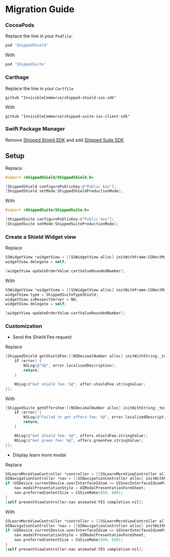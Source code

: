 # Migration Guide

### CocoaPods

Replace the line in your `Podfile`:

```ruby
pod 'ShippedShield'
```

With

```ruby
pod 'ShippedSuite'
```

### Carthage

Replace the line in your `Cartfile`

```ogdl
github "InvisibleCommerce/shipped-shield-ios-sdk"
```

With 

```ogdl
github "InvisibleCommerce/shipped-suite-ios-client-sdk"
```

### Swift Package Manager

Remove [Shipped Shield SDK](https://github.com/InvisibleCommerce/shipped-shield-ios-sdk) and add [Shipped Suite SDK](https://github.com/InvisibleCommerce/shipped-suite-ios-client-sdk)

## Setup

Replace

```objective-c
#import <ShippedShield/ShippedShield.h>

[ShippedShield configurePublicKey:@"Public key"];
[ShippedShield setMode:ShippedShieldProductionMode];
```

With

```objective-c
#import <ShippedSuite/ShippedSuite.h>

[ShippedSuite configurePublicKey:@"Public key"];
[ShippedSuite setMode:ShippedSuiteProductionMode];
```

### Create a Shield Widget view

Replace

```objective-c
SSWidgetView *widgetView = [[SSWidgetView alloc] initWithFrame:CGRectMake(x, y, width, height)];
widgetView.delegate = self;

[widgetView updateOrderValue:cartValueRoundedNumber];
```

With

```objective-c
SSWidgetView *widgetView = [[SSWidgetView alloc] initWithFrame:CGRectMake(x, y, width, height)];
widgetView.type = ShippedSuiteTypeShield;
widgetView.isRespectServer = NO;
widgetView.delegate = self;

[widgetView updateOrderValue:cartValueRoundedNumber];
```

### Customization

- Send the Shield Fee request

Replace

```objective-c
[ShippedShield getShieldFee:[[NSDecimalNumber alloc] initWithString:_textField.text] completion:^(SSShieldOffer * _Nullable offer, NSError * _Nullable error) {
    if (error) {
        NSLog(@"%@", error.localizedDescription);
        return;
    }

    NSLog(@"Get shield fee: %@", offer.shieldFee.stringValue);
}];
```

With

```objective-c
[ShippedSuite getOffersFee:[[NSDecimalNumber alloc] initWithString:_textField.text] completion:^(SSOffers * _Nullable offers, NSError * _Nullable error) {
    if (error) {
        NSLog(@"Failed to get offers fee: %@", error.localizedDescription);
        return;
    }

    NSLog(@"Get shield fee: %@", offers.shieldFee.stringValue);
    NSLog(@"Get green fee: %@", offers.greenFee.stringValue);
}];
```

- Display learn more modal

Replace

```objective-c
SSLearnMoreViewController *controller = [[SSLearnMoreViewController alloc] initWithNibName:nil bundle:nil];
UINavigationController *nav = [[UINavigationController alloc] initWithRootViewController:controller];
if (UIDevice.currentDevice.userInterfaceIdiom == UIUserInterfaceIdiomPad) {
    nav.modalPresentationStyle = UIModalPresentationFormSheet;
    nav.preferredContentSize = CGSizeMake(650, 600);
}
[self presentViewController:nav animated:YES completion:nil];
```

With

```objective-c
SSLearnMoreViewController *controller = [[SSLearnMoreViewController alloc] initWithType:ShippedSuiteTypeShield];
UINavigationController *nav = [[UINavigationController alloc] initWithRootViewController:controller];
if (UIDevice.currentDevice.userInterfaceIdiom == UIUserInterfaceIdiomPad) {
    nav.modalPresentationStyle = UIModalPresentationFormSheet;
    nav.preferredContentSize = CGSizeMake(650, 600);
}
[self presentViewController:nav animated:YES completion:nil];
```
